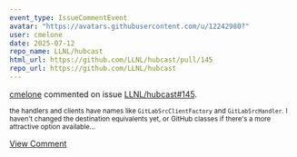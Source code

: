 ```yaml
---
event_type: IssueCommentEvent
avatar: "https://avatars.githubusercontent.com/u/12242980?"
user: cmelone
date: 2025-07-12
repo_name: LLNL/hubcast
html_url: https://github.com/LLNL/hubcast/pull/145
repo_url: https://github.com/LLNL/hubcast
---
```


<a href='https://github.com/cmelone' target='_blank'>cmelone</a> commented on issue <a href='https://github.com/LLNL/hubcast/pull/145' target='_blank'>LLNL/hubcast#145</a>.

<small>the handlers and clients have names like `GitLabSrcClientFactory` and `GitLabSrcHandler`. I haven't changed the destination equivalents yet, or GitHub classes if there's a more attractive option available...</small>

<a href='https://github.com/LLNL/hubcast/pull/145' target='_blank'>View Comment</a>